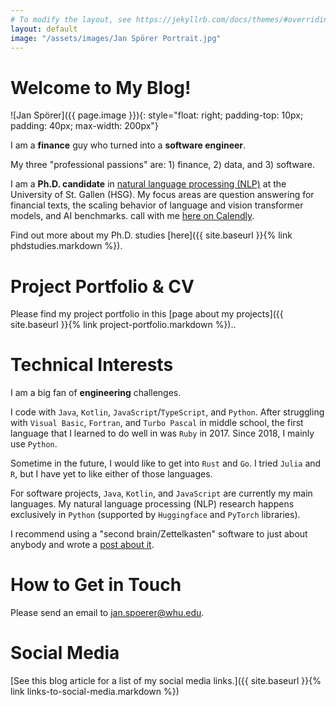 ```yaml
---
# To modify the layout, see https://jekyllrb.com/docs/themes/#overriding-theme-defaults
layout: default
image: "/assets/images/Jan Spörer Portrait.jpg"
---
```


# Welcome to My Blog!

![Jan Spörer]({{ page.image }}){: style="float: right; padding-top: 10px; padding: 40px; max-width: 200px"}

I am a **finance** guy who turned into a **software engineer**.

My three "professional passions" are: 1) finance, 2) data, and 3) software.

I am a **Ph.D. candidate** in [natural language processing (NLP)](https://ics.unisg.ch/chair-ds-nlp-handschuh/) at the University of St. Gallen (HSG). My focus areas are question answering for financial texts, the scaling behavior of language and vision transformer models, and AI benchmarks.
call with me [here on Calendly](https://calendly.com/janspoerer/30m).

Find out more about my Ph.D. studies [here]({{ site.baseurl }}{% link phdstudies.markdown %}).

# Project Portfolio & CV

Please find my project portfolio in this [page about my projects]({{ site.baseurl }}{% link project-portfolio.markdown %})..

# Technical Interests

I am a big fan of **engineering** challenges.

I code with `Java`, `Kotlin`, `JavaScript`/`TypeScript`, and `Python`. After struggling with `Visual Basic`, `Fortran`, and `Turbo Pascal` in middle school, the first language that I learned to do well in was `Ruby` in 2017. Since 2018, I mainly use `Python`.

Sometime in the future, I would like to get into `Rust` and `Go`. I tried `Julia` and `R`, but I have yet to like either of those languages.

For software projects, `Java`, `Kotlin`, and `JavaScript` are currently my main languages. My natural language processing (NLP) research happens exclusively in `Python` (supported by `Huggingface` and `PyTorch` libraries).

I recommend using a "second brain/Zettelkasten" software to just about anybody and wrote a [post about it](/secondbrain).

# How to Get in Touch

Please send an email to jan.spoerer@whu.edu.

# Social Media

[See this blog article for a list of my social media links.]({{ site.baseurl }}{% link links-to-social-media.markdown %})